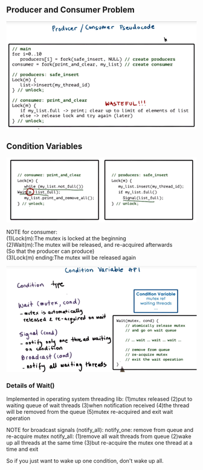 ## Producer and Consumer Problem

![](/assets/producer_consumer_problem.png)

## Condition Variables

![](/assets/condition_variables_example.png)

NOTE for consumer:  
\(1\)Lock\(m\):The mutex is locked at the beginning  
\(2\)Wait\(m\):The mutex will be released, and re-acquired afterwards  
\(So that the producer can produce\)  
\(3\)Lock\(m\) ending:The mutex will be released again

![](/assets/condition_variables_api.png)

### Details of Wait()
Implemented in operating system threading lib:
(1)mutex released
(2)put to waiting queue of wait threads 
(3)when notification received
(4)the thread will be removed from the queue
(5)mutex re-acquired and exit wait operation

NOTE for broadcast signals (notify_all):
notify_one: remove from queue and re-acquire mutex
notify_all: 
(1)remove all wait threads from queue
(2)wake up all threads at the same time
(3)but re-acquire the mutex one thread at a time and exit

So if you just want to wake up one condition, don't wake up all.